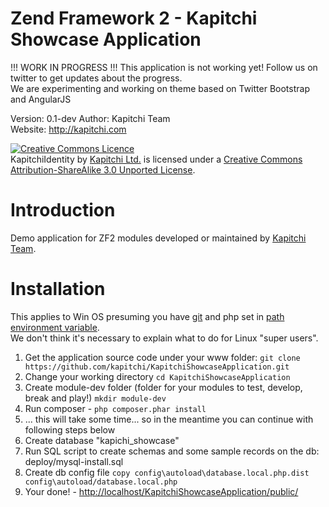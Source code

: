 Zend Framework 2 - Kapitchi Showcase Application
================================================

!!! WORK IN PROGRESS !!!
This application is not working yet! Follow us on twitter to get updates about the progress.  
We are experimenting and working on theme based on Twitter Bootstrap and AngularJS

Version: 0.1-dev
Author:  Kapitchi Team  
Website: http://kapitchi.com   

<a rel="license" href="http://creativecommons.org/licenses/by-sa/3.0/deed.en_GB"><img alt="Creative Commons Licence" style="border-width:0" src="http://i.creativecommons.org/l/by-sa/3.0/88x31.png" /></a><br /><span xmlns:dct="http://purl.org/dc/terms/" property="dct:title">KapitchiIdentity</span> by <a xmlns:cc="http://creativecommons.org/ns#" href="http://kapitchi.com" property="cc:attributionName" rel="cc:attributionURL">Kapitchi Ltd.</a> is licensed under a <a rel="license" href="http://creativecommons.org/licenses/by-sa/3.0/deed.en_GB">Creative Commons Attribution-ShareAlike 3.0 Unported License</a>.


Introduction
============

Demo application for ZF2 modules developed or maintained by [Kapitchi Team](http://kapitchi.com).  

Installation
============

This applies to Win OS presuming you have [git](http://msysgit.github.com/) and php set in [path environment variable](http://blog.countableset.ch/2012/06/07/adding-git-to-windows-7-path/).  
We don't think it's necessary to explain what to do for Linux "super users".

1. Get the application source code under your www folder: `git clone https://github.com/kapitchi/KapitchiShowcaseApplication.git`
2. Change your working directory `cd KapitchiShowcaseApplication`
3. Create module-dev folder (folder for your modules to test, develop, break and play!) `mkdir module-dev`
4. Run composer - `php composer.phar install`
5. ... this will take some time... so in the meantime you can continue with following steps below
6. Create database "kapichi_showcase"
7. Run SQL script to create schemas and some sample records on the db: deploy/mysql-install.sql
8. Create db config file `copy config\autoload\database.local.php.dist config\autoload/database.local.php`
9. Your done! - [http://localhost/KapitchiShowcaseApplication/public/](http://localhost/KapitchiShowcaseApplication/public/)

